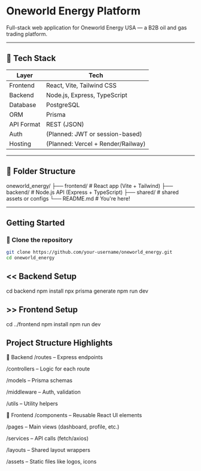 # Oneworld Energy Platform

Full-stack web application for Oneworld Energy USA — a B2B oil and gas trading platform.

---

## 🔧 Tech Stack

| Layer      | Tech                               |
| ---------- | ---------------------------------- |
| Frontend   | React, Vite, Tailwind CSS          |
| Backend    | Node.js, Express, TypeScript       |
| Database   | PostgreSQL                         |
| ORM        | Prisma                             |
| API Format | REST (JSON)                        |
| Auth       | (Planned: JWT or session-based)    |
| Hosting    | (Planned: Vercel + Render/Railway) |

---

## 📁 Folder Structure

oneworld_energy/
├── frontend/ # React app (Vite + Tailwind)
├── backend/ # Node.js API (Express + TypeScript)
├── shared/ # shared assets or configs
└── README.md # You're here!

---

## Getting Started

### 🧩 Clone the repository

```bash
git clone https://github.com/your-username/oneworld_energy.git
cd oneworld_energy
```

## << Backend Setup

cd backend
npm install
npx prisma generate
npm run dev

## >> Frontend Setup

cd ../frontend
npm install
npm run dev

## Project Structure Highlights

🔹 Backend
/routes – Express endpoints

/controllers – Logic for each route

/models – Prisma schemas

/middleware – Auth, validation

/utils – Utility helpers

🔹 Frontend
/components – Reusable React UI elements

/pages – Main views (dashboard, profile, etc.)

/services – API calls (fetch/axios)

/layouts – Shared layout wrappers

/assets – Static files like logos, icons
